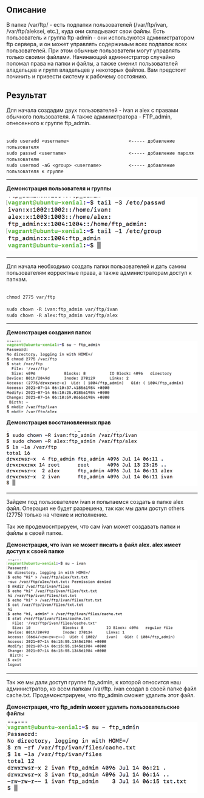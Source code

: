 ## Описание

В папке /var/ftp/ - есть подпапки пользователей (/var/ftp/ivan, /var/ftp/aleksei, etc.), куда они складывают свои файлы.
Есть пользователь и группа ftp-admin - они используются администратором ftp сервера, и он может управлять содержимым всех подпапок всех пользователей. При этом обычные пользователи могут управлять только своими файлами.
Начинающий администратор случайно поломал права на папки и файлы, а также сменил пользователей владельцев и групп владельцев у некоторых файлов. Вам предстоит починить и привести систему к рабочему состоянию.

## Результат

Для начала создадим двух пользователей  - ivan и alex с правами обычного пользователя. А также администратора - FTP_admin, отнесенного к группе ftp_admin.

```

sudo useradd <username>                      <----- добавление пользователя
sudo passwd <username>                       <----- добавление пароля пользователю
sudo usermod -aG <group> <username>          <----- добавление пользователя к группе

```

---

**Демонстрация пользователя и группы**

![](https://github.com/NastyaP1/quantori-devops-school/blob/master/Linux_Architecture/hw3/resources/LinuxArch1.png)

---

Для начала необходимо создать папки пользователей и дать самим пользователям корректные права, а также администраторам доступ к папкам.

```

chmod 2775 var/ftp

sudo chown -R ivan:ftp_admin var/ftp/ivan
sudo chown -R alex:ftp_admin var/ftp/alex

```

---

**Демонстрация создания папок**

![](https://github.com/NastyaP1/quantori-devops-school/blob/master/Linux_Architecture/hw3/resources/LinuxArch2.png)

**Демонстрация восстановленных прав**

![](https://github.com/NastyaP1/quantori-devops-school/blob/master/Linux_Architecture/hw3/resources/LinuxArch3.png)

---

Зайдем под пользователем ivan и попытаемся создать в папке alex файл. Операция не будет разрешена, так как мы дали доступ others (2775) только на чтение и исполнение.

Так же продемоснтрируем, что сам ivan может создавать папки и файлы в своей папке.

**Демонстрация, что ivan не может писать в файл alex. alex имеет доступ к своей папке**

![](https://github.com/NastyaP1/quantori-devops-school/blob/master/Linux_Architecture/hw3/resources/LinuxArch4.png)

---

Так же мы дали доступ группе ftp_admin, к которой относится наш администратор, ко всем папкам /var/ftp. ivan создал в своей папке файл cache.txt. Продемонстрируем, что ftp_admin сможет удалить этот файл.

**Демонстрация, что ftp_admin может удалить пользовательские файлы**

![](https://github.com/NastyaP1/quantori-devops-school/blob/master/Linux_Architecture/hw3/resources/LinuxArch5.png)

